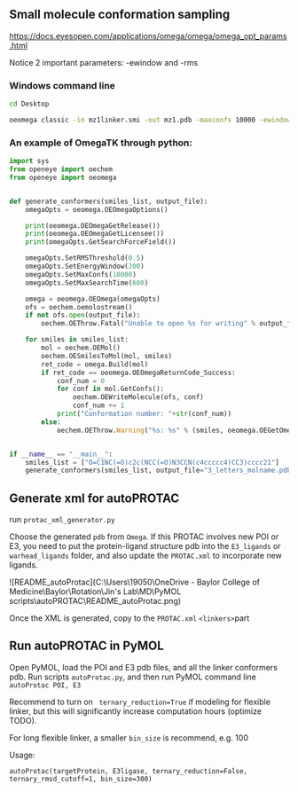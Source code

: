 ## Small molecule conformation sampling

https://docs.eyesopen.com/applications/omega/omega/omega_opt_params.html

Notice 2 important parameters: -ewindow and -rms





### Windows command line

```bash
cd Desktop

oeomega classic -in mz1linker.smi -out mz1.pdb -maxconfs 10000 -ewindow 200 -rms 0.5 -maxtime 600 -progress log 

```



### An example of OmegaTK through python:

```python
import sys
from openeye import oechem
from openeye import oeomega


def generate_conformers(smiles_list, output_file):
    omegaOpts = oeomega.OEOmegaOptions()

    print(oeomega.OEOmegaGetRelease())
    print(oeomega.OEOmegaGetLicensee())
    print(omegaOpts.GetSearchForceField())

    omegaOpts.SetRMSThreshold(0.5)
    omegaOpts.SetEnergyWindow(200)
    omegaOpts.SetMaxConfs(10000)
    omegaOpts.SetMaxSearchTime(600)

    omega = oeomega.OEOmega(omegaOpts)
    ofs = oechem.oemolostream()
    if not ofs.open(output_file):
        oechem.OEThrow.Fatal("Unable to open %s for writing" % output_file)

    for smiles in smiles_list:
        mol = oechem.OEMol()
        oechem.OESmilesToMol(mol, smiles)
        ret_code = omega.Build(mol)
        if ret_code == oeomega.OEOmegaReturnCode_Success:
            conf_num = 0
            for conf in mol.GetConfs():
                oechem.OEWriteMolecule(ofs, conf)
                conf_num += 1
            print("Conformation number: "+str(conf_num))
        else:
            oechem.OEThrow.Warning("%s: %s" % (smiles, oeomega.OEGetOmegaError(ret_code)))


if __name__ == "__main__":
    smiles_list = ["O=C1NC(=O)c2c(NCC(=O)N3CCN(c4ccccc4)CC3)cccc21"]
    generate_conformers(smiles_list, output_file="3_letters_molname.pdb")

```

## Generate xml for autoPROTAC

run `protac_xml_generator.py`

Choose the generated `pdb` from `Omega`. If this PROTAC involves new POI or E3, you need to put the protein-ligand structure pdb into the `E3_ligands` or `warhead_ligands` folder, and also update the `PROTAC.xml` to incorporate new ligands.



![README_autoProtac](C:\Users\19050\OneDrive - Baylor College of Medicine\Baylor\Rotation\Jin's Lab\MD\PyMOL scripts\autoPROTAC\README_autoProtac.png)

Once the XML is generated, copy to the `PROTAC.xml` `<linkers>`part

## Run autoPROTAC in PyMOL

Open PyMOL, load the POI and E3 pdb files, and all the linker conformers pdb. Run scripts `autoProtac.py`, and then run PyMOL command line `autoProtac POI, E3`

Recommend to turn on ` ternary_reduction=True` if modeling for flexible linker, but this will significantly increase computation hours (optimize TODO).

For long flexible linker, a smaller `bin_size` is recommend, e.g. 100

Usage:

`autoProtac(targetProtein, E3ligase, ternary_reduction=False, ternary_rmsd_cutoff=1, bin_size=300)`
